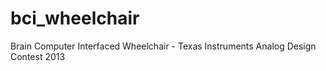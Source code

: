 # bci_wheelchair
Brain Computer Interfaced Wheelchair - Texas Instruments Analog Design Contest 2013


